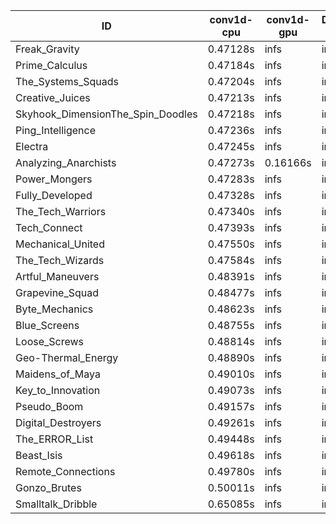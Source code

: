 |ID|conv1d-cpu|conv1d-gpu|DWSPConv2D-gpu|gemm-gpu|avg|
|-|-|-|-|-|-|
|Freak_Gravity|0.47128s|infs|infs|4.63413s|infs|
|Prime_Calculus|0.47184s|infs|infs|24.70126s|infs|
|The_Systems_Squads|0.47204s|infs|infs|4.70508s|infs|
|Creative_Juices|0.47213s|infs|infs|4.74945s|infs|
|Skyhook_DimensionThe_Spin_Doodles|0.47218s|infs|infs|4.64990s|infs|
|Ping_Intelligence|0.47236s|infs|infs|4.60580s|infs|
|Electra|0.47245s|infs|infs|4.64276s|infs|
|Analyzing_Anarchists|0.47273s|0.16166s|infs|4.65973s|infs|
|Power_Mongers|0.47283s|infs|infs|4.62827s|infs|
|Fully_Developed|0.47328s|infs|infs|4.68081s|infs|
|The_Tech_Warriors|0.47340s|infs|infs|4.69150s|infs|
|Tech_Connect|0.47393s|infs|infs|4.65653s|infs|
|Mechanical_United|0.47550s|infs|infs|4.67740s|infs|
|The_Tech_Wizards|0.47584s|infs|infs|4.69600s|infs|
|Artful_Maneuvers|0.48391s|infs|infs|4.64917s|infs|
|Grapevine_Squad|0.48477s|infs|infs|4.80391s|infs|
|Byte_Mechanics|0.48623s|infs|infs|4.68245s|infs|
|Blue_Screens|0.48755s|infs|infs|4.71810s|infs|
|Loose_Screws|0.48814s|infs|infs|4.56416s|infs|
|Geo-Thermal_Energy|0.48890s|infs|infs|4.58408s|infs|
|Maidens_of_Maya|0.49010s|infs|infs|4.65579s|infs|
|Key_to_Innovation|0.49073s|infs|infs|4.86600s|infs|
|Pseudo_Boom|0.49157s|infs|infs|4.73455s|infs|
|Digital_Destroyers|0.49261s|infs|infs|4.70211s|infs|
|The_ERROR_List|0.49448s|infs|infs|4.59573s|infs|
|Beast_Isis|0.49618s|infs|infs|4.63570s|infs|
|Remote_Connections|0.49780s|infs|infs|4.69574s|infs|
|Gonzo_Brutes|0.50011s|infs|infs|4.61741s|infs|
|Smalltalk_Dribble|0.65085s|infs|infs|4.65147s|infs|
